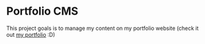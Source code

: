 # Portfolio CMS

This project goals is to manage my content on my portfolio website (check it out [my portfolio](https://nadirhadd.vercel.app/) :D)
